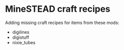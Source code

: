 # MineSTEAD craft recipes

Adding missing craft recipes for items from these mods:

* digilines
* digistuff
* nixie_tubes